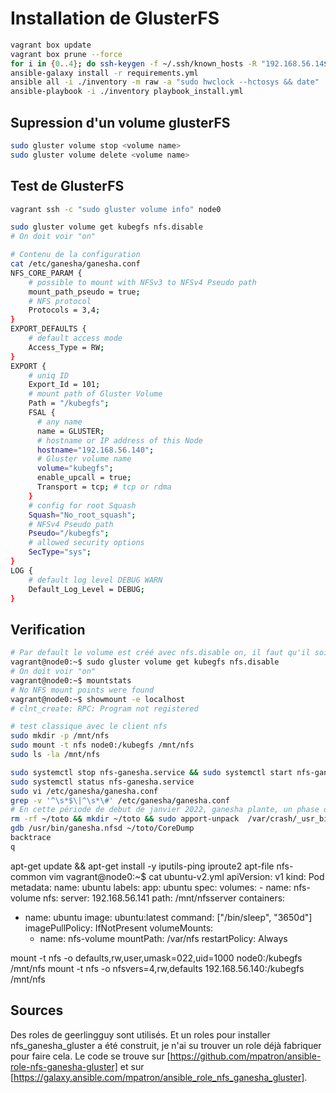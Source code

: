 # Installation de GlusterFS

~~~bash
vagrant box update
vagrant box prune --force
for i in {0..4}; do ssh-keygen -f ~/.ssh/known_hosts -R "192.168.56.14${i}"; done
ansible-galaxy install -r requirements.yml
ansible all -i ./inventory -m raw -a "sudo hwclock --hctosys && date"
ansible-playbook -i ./inventory playbook_install.yml
~~~

## Supression d'un volume glusterFS

~~~bash
sudo gluster volume stop <volume name>
sudo gluster volume delete <volume name>
~~~

## Test de GlusterFS

~~~bash
vagrant ssh -c "sudo gluster volume info" node0
~~~

~~~bash
sudo gluster volume get kubegfs nfs.disable
# On doit voir "on"

# Contenu de la configuration
cat /etc/ganesha/ganesha.conf
NFS_CORE_PARAM {
    # possible to mount with NFSv3 to NFSv4 Pseudo path
    mount_path_pseudo = true;
    # NFS protocol
    Protocols = 3,4;
}
EXPORT_DEFAULTS {
    # default access mode
    Access_Type = RW;
}
EXPORT {
    # uniq ID
    Export_Id = 101;
    # mount path of Gluster Volume
    Path = "/kubegfs";
    FSAL {
      # any name
      name = GLUSTER;
      # hostname or IP address of this Node
      hostname="192.168.56.140";
      # Gluster volume name
      volume="kubegfs";
      enable_upcall = true;
      Transport = tcp; # tcp or rdma
    }
    # config for root Squash
    Squash="No_root_squash";
    # NFSv4 Pseudo path
    Pseudo="/kubegfs";
    # allowed security options
    SecType="sys";
}
LOG {
    # default log level DEBUG WARN
    Default_Log_Level = DEBUG;
}
~~~

## Verification

~~~bash
# Par default le volume est créé avec nfs.disable on, il faut qu'il soit à on.
vagrant@node0:~$ sudo gluster volume get kubegfs nfs.disable
# On doit voir "on"
vagrant@node0:~$ mountstats
# No NFS mount points were found
vagrant@node0:~$ showmount -e localhost
# clnt_create: RPC: Program not registered

# test classique avec le client nfs
sudo mkdir -p /mnt/nfs
sudo mount -t nfs node0:/kubegfs /mnt/nfs
sudo ls -la /mnt/nfs

sudo systemctl stop nfs-ganesha.service && sudo systemctl start nfs-ganesha.service && sleep 5s && tail -n 40 /var/log/ganesha/ganesha.log && sudo systemctl status nfs-ganesha.service
sudo systemctl status nfs-ganesha.service
sudo vi /etc/ganesha/ganesha.conf
grep -v '^\s*$\|^\s*\#' /etc/ganesha/ganesha.conf
# En cette période de debut de janvier 2022, ganesha plante, un phase de debug a du être faite.
rm -rf ~/toto && mkdir ~/toto && sudo apport-unpack  /var/crash/_usr_bin_ganesha.nfsd.0.crash ~/toto
gdb /usr/bin/ganesha.nfsd ~/toto/CoreDump
backtrace
q
~~~

apt-get update && apt-get install -y iputils-ping iproute2 apt-file nfs-common vim
vagrant@node0:~$ cat ubuntu-v2.yml
apiVersion: v1
kind: Pod
metadata:
  name: ubuntu
  labels:
    app: ubuntu
spec:
  volumes:
    - name: nfs-volume
      nfs:
        server: 192.168.56.141
        path: /mnt/nfsserver
  containers:
  - name: ubuntu
    image: ubuntu:latest
    command: ["/bin/sleep", "3650d"]
    imagePullPolicy: IfNotPresent
    volumeMounts:
      - name: nfs-volume
        mountPath: /var/nfs
  restartPolicy: Always

mount -t nfs -o defaults,rw,user,umask=022,uid=1000 node0:/kubegfs /mnt/nfs
mount -t nfs -o nfsvers=4,rw,defaults 192.168.56.140:/kubegfs /mnt/nfs

## Sources

Des roles de geerlingguy sont utilisés. Et un roles pour installer nfs_ganesha_gluster a été construit, je n'ai su trouver un role déjà fabriquer pour faire cela. Le code se trouve sur [https://github.com/mpatron/ansible-role-nfs-ganesha-gluster] et sur [https://galaxy.ansible.com/mpatron/ansible_role_nfs_ganesha_gluster].
